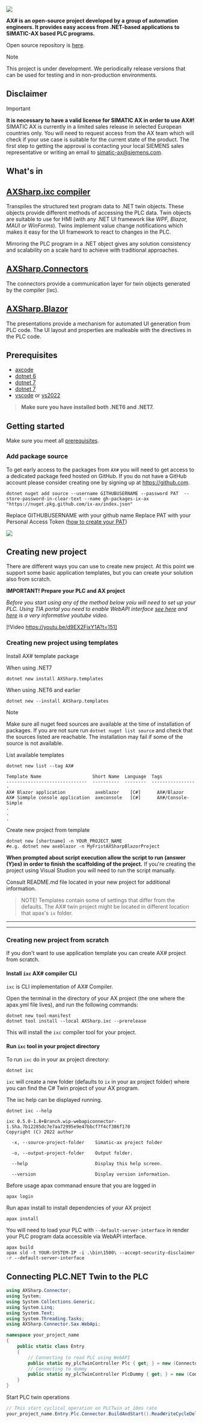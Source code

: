 
![](~/images/banner.png)

**AX# is an open-source project developed by a group of automation engineers. It provides easy access from .NET-based applications to SIMATIC-AX based PLC programs.**

Open source repository is [here](https://github.com/ix-ax/axsharp).

>[!NOTE]
>This project is under development. We periodically release versions that can be used for testing and in non-production environments.




## Disclaimer

>[!IMPORTANT]
> **It is necessary to have a valid license for SIMATIC AX in order to use AX#!**  
SIMATIC AX is currently in a limited sales release in selected European countries only. You will need to request access from the AX team which will check if your use case is suitable for the current state of the product. The first step to getting the approval is contacting your local SIEMENS sales representative or writing an email to [simatic-ax@siemens.com](mailto:simatic-ax@siemens.com?subject=Request%20for%20access%20|%20SIMATIC%20AX%20for%20IX).

## What's in

## [AXSharp.ixc compiler](~/articles/compiler/README.md)

Transpiles the structured text program data to .NET twin objects. These objects provide different methods of accessing the PLC data. Twin objects are suitable to use for HMI (with any .NET UI framework like *WPF, Blazor, MAUI or WinForms*). Twins implement value change notifications which makes it easy for the UI framework to react to changes in the PLC.

Mirroring the PLC program in a .NET object gives any solution consistency and scalability on a scale hard to achieve with traditional approaches.

## [AXSharp.Connectors](~/articles/connectors/README.md)

The connectors provide a communication layer for twin objects generated by the compiler (ixc).

## [AXSharp.Blazor](~/articles/blazor/README.md)

The presentations provide a mechanism for automated UI generation from PLC code. The UI layout and properties are malleable with the directives in the PLC code.

## Prerequisites

- [axcode](https://axcite.me)
- [dotnet 6](https://dotnet.microsoft.com/en-us/download/dotnet/6.0)
- [dotnet 7](https://dotnet.microsoft.com/en-us/download/dotnet/7.0)
- [dotnet 7](https://dotnet.microsoft.com/en-us/download/dotnet/8.0)
- [vscode](https://code.visualstudio.com/Download) or [vs2022](https://visualstudio.microsoft.com/vs/)

> **Make sure you have installed both .NET6 and .NET7.**

## Getting started

Make sure you meet all [prerequisites](#prerequisites).

### Add package source

To get early access to the packages from `AX#` you will need to get access to a dedicated package feed hosted on GitHub. If you do not have a GitHub account please consider creating one by signing up at https://github.com.

~~~
dotnet nuget add source --username GITHUBUSERNAME --password PAT  --store-password-in-clear-text --name gh-packages-ix-ax "https://nuget.pkg.github.com/ix-ax/index.json"
~~~

Replace GITHUBUSERNAME with your github name
Replace PAT with your Personal Access Token ([how to create your PAT](https://docs.github.com/en/authentication/keeping-your-account-and-data-secure/creating-a-personal-access-token))

![](~/images/2022-12-21-08-04-36.png)

## Creating new project

There are different ways you can use to create new project. At this point we support some basic application templates, but you can create your solution also from scratch.

**IMPORTANT! Prepare your PLC and AX project**

*Before you start using any of the method below yoiu will need to set up your PLC. Using TIA portal you need to enable WebAPI interface [see here](https://console.simatic-ax.siemens.io/docs/hwld/PlcWebServer) and [here](https://youtu.be/d9EX2FixY1A?t=151) is a very informative youtube video.*

[!Video https://youtu.be/d9EX2FixY1A?t=151]


### Creating new project using templates

Install AX# template package

When using .NET7
~~~
dotnet new install AXSharp.templates
~~~

When using .NET6 and earlier
~~~
dotnet new --install AXSharp.templates
~~~
> [!NOTE]
> Make sure all nuget feed sources are available at the time of installation of packages.
If you are not sure run `dotnet nuget list source` and check that the sources listed are reachable.
The installation may fail if some of the source is not available.

List available templates

~~~
dotnet new list --tag AX#

Template Name                   Short Name  Language  Tags
------------------------------  ----------  --------  -----------------
AX# Blazor application           axeblazor    [C#]      AX#/Blazor
AX# Simmple console application  axeconsole   [C#]      AX#/Console-Simple
.
.
.
~~~

Create new project from template

~~~
dotnet new [shortname] -n YOUR_PROJECT_NAME
#e.g. dotnet new axeblazor -n MyFristAXSharpBlazorProject
~~~

**When prompted about script execution allow the script to run (answer (Y)es) in order to finish the scaffolding of the project.**
If you're creating the project using Visual Studion you will need to run the script manually.

Consult README.md file located in your new project for additional information.


> NOTE!
> Templates contain some of settings that differ from the defaults. 
> The AX# twin project might be located in different location that apax's `ix` folder.


-------------
-------------

### Creating new project from scratch

If you don't want to use application template you can create AX# project from scratch.

#### Install `ixc` AX# compiler CLI

`ixc` is CLI implementation of AX# Compiler.

Open the terminal in the directory of your AX project (the one where the apax.yml file lives), and run the following commands:

~~~
dotnet new tool-manifest 
dotnet tool install --local AXSharp.ixc --prerelease
~~~

This will install the `ixc` compiler tool for your project.

#### Run `ixc` tool in your project directory

To run `ixc` do in your ax project directory:

~~~
dotnet ixc
~~~

`ixc` will create a new folder (defaults to `ix` in your ax project folder) where you can find the C# Twin project of your AX program.

The ixc help can be displayed running.

~~~
dotnet ixc --help

ixc 0.5.0-1.8+Branch.wip-webapiconnector-1.Sha.7b12285dc7e7aa72995e9e47bbcf7f4cf386f170
Copyright (C) 2022 author

  -x, --source-project-folder    Simatic-ax project folder

  -o, --output-project-folder    Output folder.

  --help                         Display this help screen.

  --version                      Display version information.
~~~

Before usage apax commanad ensure that you are logged in
~~~
apax login 
~~~

Run apax install to install dependencies of your AX project
~~~
apax install 
~~~


You will need to load your PLC with `--default-server-interface` in render your PLC program data accessible via WebAPI interface.

~~~
apax build
apax sld -t YOUR-SYSTEM-IP -i .\bin\1500\ --accept-security-disclaimer -r --default-server-interface
~~~

## Connecting PLC.NET Twin to the PLC

~~~C#
using AXSharp.Connector;
using System;
using System.Collections.Generic;
using System.Linq;
using System.Text;
using System.Threading.Tasks;
using AXSharp.Connector.Sax.WebApi;

namespace your_project_name
{
    public static class Entry
    {
        // Connecting to read PLC using WebAPI
        public static my_plcTwinController Plc { get; } = new (ConnectorAdapterBuilder.Build().CreateWebApi("10.10.101.1", "Everybody", "", true));
        // Connecting to dummy
        public static my_plcTwinController PlcDummy { get; } = new (ConnectorAdapterBuilder.Build().CreateDummy());
    }
}
~~~

Start PLC twin operations

~~~C#
// This start cyclical operation on PLCTwin at 10ms rate
your_project_name.Entry.Plc.Connector.BuildAndStart().ReadWriteCycleDelay = 10;
~~~
